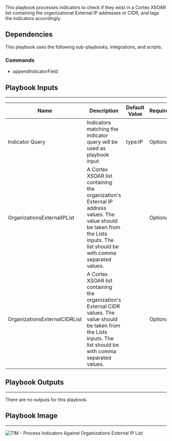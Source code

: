 This playbook processes indicators to check if they exist in a Cortex XSOAR list containing the organizational External IP addresses or CIDR, and tags the indicators accordingly.

## Dependencies
This playbook uses the following sub-playbooks, integrations, and scripts.

### Commands
* appendIndicatorField

## Playbook Inputs
---

| **Name** | **Description** | **Default Value** | **Required** |
| --- | --- | --- | --- |
| Indicator Query | Indicators matching the indicator query will be used as playbook input | type:IP | Optional |
| OrganizationsExternalIPList | A Cortex XSOAR list containing the organization's External IP address values. The value should be taken from the Lists inputs. The list should be with comma separated values.|  | Optional |
| OrganizationsExternalCIDRList | A Cortex XSOAR list containing the organization's External CIDR values. The value should be taken from the Lists inputs. The list should be with comma separated values.|  | Optional |

## Playbook Outputs
---
There are no outputs for this playbook.

## Playbook Image
---
![TIM - Process Indicators Against Organizations External IP List](../../doc_files/TIM_-_Process_Indicators_Against_Organizations_External_IP_List.png/n)